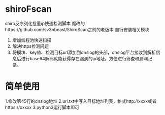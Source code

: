 # shiroFscan
shiro反序列化批量ip快速检测脚本
魔改的https://github.com/sv3nbeast/ShiroScan之前的老版本
自行安装相关模块
1. 增加线程池快速扫描
2. 解决https检测问题
3. 将模块、key值、检测目标url添加到dnslog的头部，dnslog平台接收到解析信息后进行base64解码就能获得存在漏洞的ip地址，方便进行筛查和漏洞记录。
# 简单使用
1.修改第45行的dnslog地址
2.url.txt中写入目标地址列表，格式http://xxxx或者https://xxxxx
3.python3运行脚本即可


